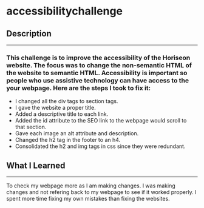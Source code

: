 # **accessibilitychallenge**

## **Description**

---

### This challenge is to improve the accessibility of the Horiseon website. The focus was to change the non-semantic HTML of the website to semantic HTML. Accessibility is important so people who use assistive technology can have access to the your webpage. Here are the steps I took to fix it:

- I changed all the div tags to section tags.
- I gave the website a proper title.
- Added a descriptive title to each link.
- Added the id attribute to the SEO link to the webpage would scroll to that section.
- Gave each image an alt attribute and description.
- Changed the h2 tag in the footer to an h4.
- Consolidated the h2 and img tags in css since they were redundant.

## **What I Learned**

---
To check my webpage more as I am making changes. I was making changes and not refering back to my webpage to see if it worked properly. I spent more time fixing my own mistakes than fixing the websites.